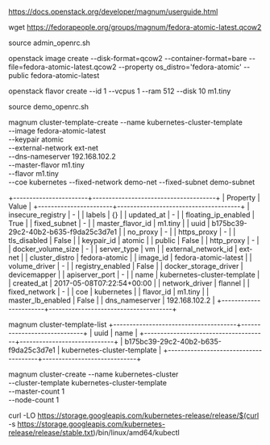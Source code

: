 https://docs.openstack.org/developer/magnum/userguide.html

wget https://fedorapeople.org/groups/magnum/fedora-atomic-latest.qcow2

source admin_openrc.sh

openstack image create --disk-format=qcow2 --container-format=bare --file=fedora-atomic-latest.qcow2 --property os_distro='fedora-atomic' --public fedora-atomic-latest 


openstack flavor create --id 1 --vcpus 1 --ram 512 --disk 10 m1.tiny

source demo_openrc.sh

magnum cluster-template-create --name kubernetes-cluster-template \
--image fedora-atomic-latest \
--keypair atomic \
--external-network ext-net \
--dns-nameserver 192.168.102.2 \
--master-flavor m1.tiny \
--flavor m1.tiny \
--coe kubernetes
--fixed-network demo-net
--fixed-subnet demo-subnet

+-----------------------+--------------------------------------+
| Property              | Value                                |
+-----------------------+--------------------------------------+
| insecure_registry     | -                                    |
| labels                | {}                                   |
| updated_at            | -                                    |
| floating_ip_enabled   | True                                 |
| fixed_subnet          | -                                    |
| master_flavor_id      | m1.tiny                              |
| uuid                  | b175bc39-29c2-40b2-b635-f9da25c3d7e1 |
| no_proxy              | -                                    |
| https_proxy           | -                                    |
| tls_disabled          | False                                |
| keypair_id            | atomic                               |
| public                | False                                |
| http_proxy            | -                                    |
| docker_volume_size    | -                                    |
| server_type           | vm                                   |
| external_network_id   | ext-net                              |
| cluster_distro        | fedora-atomic                        |
| image_id              | fedora-atomic-latest                 |
| volume_driver         | -                                    |
| registry_enabled      | False                                |
| docker_storage_driver | devicemapper                         |
| apiserver_port        | -                                    |
| name                  | kubernetes-cluster-template          |
| created_at            | 2017-05-08T07:22:54+00:00            |
| network_driver        | flannel                              |
| fixed_network         | -                                    |
| coe                   | kubernetes                           |
| flavor_id             | m1.tiny                              |
| master_lb_enabled     | False                                |
| dns_nameserver        | 192.168.102.2                        |
+-----------------------+--------------------------------------+


magnum cluster-template-list
+--------------------------------------+-----------------------------+
| uuid                                 | name                        |
+--------------------------------------+-----------------------------+
| b175bc39-29c2-40b2-b635-f9da25c3d7e1 | kubernetes-cluster-template |
+--------------------------------------+-----------------------------+

magnum cluster-create --name kubernetes-cluster \
--cluster-template kubernetes-cluster-template \
--master-count 1 \
--node-count 1


curl -LO https://storage.googleapis.com/kubernetes-release/release/$(curl -s https://storage.googleapis.com/kubernetes-release/release/stable.txt)/bin/linux/amd64/kubectl

